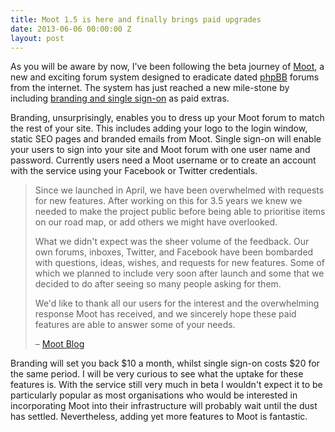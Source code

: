 ```yaml
---
title: Moot 1.5 is here and finally brings paid upgrades
date: 2013-06-06 00:00:00 Z
layout: post
---
```


As you will be aware by now, I've been following the beta journey of [Moot](http://moot.it/), a new and exciting forum system designed to eradicate dated [phpBB](https://www.phpbb.com/) forums from the internet. The system has just reached a new mile-stone by including [branding and single sign-on](https://moot.it/upgrade/) as paid extras.

Branding, unsurprisingly, enables you to dress up your Moot forum to match the rest of your site. This includes adding your logo to the login window, static SEO pages and branded emails from Moot. Single sign-on will enable your users to sign into your site and Moot forum with one user name and password. Currently users need a Moot username or to create an account with the service using your Facebook or Twitter credentials.

> Since we launched in April, we have been overwhelmed with requests for new features. After working on this for 3.5 years we knew we needed to make the project public before being able to prioritise items on our road map, or add others we might have overlooked.
>
> What we didn't expect was the sheer volume of the feedback. Our own forums, inboxes, Twitter, and Facebook have been bombarded with questions, ideas, wishes, and requests for new features. Some of which we planned to include very soon after launch and some that we decided to do after seeing so many people asking for them.
>
> We'd like to thank all our users for the interest and the overwhelming response Moot has received, and we sincerely hope these paid features are able to answer some of your needs.
>
> – [Moot Blog](https://moot.it/blog/release/v1.5.html)

Branding will set you back $10 a month, whilst single sign-on costs $20 for the same period. I will be very curious to see what the uptake for these features is. With the service still very much in beta I wouldn't expect it to be particularly popular as most organisations who would be interested in incorporating Moot into their infrastructure will probably wait until the dust has settled. Nevertheless, adding yet more features to Moot is fantastic.